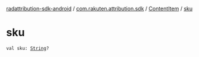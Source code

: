 [radattribution-sdk-android](../../index.md) / [com.rakuten.attribution.sdk](../index.md) / [ContentItem](index.md) / [sku](./sku.md)

# sku

`val sku: `[`String`](https://kotlinlang.org/api/latest/jvm/stdlib/kotlin/-string/index.html)`?`